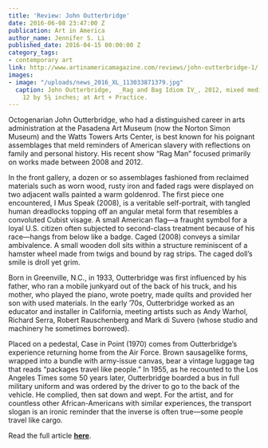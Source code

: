 ```yaml
---
title: 'Review: John Outterbridge'
date: 2016-06-08 23:47:00 Z
publication: Art in America
author_name: Jennifer S. Li
published_date: 2016-04-15 00:00:00 Z
category_tags:
- contemporary art
link: http://www.artinamericamagazine.com/reviews/john-outterbridge-1/
images:
- image: "/uploads/news_2016_XL_113033871379.jpg"
  caption: John Outterbridge,  _Rag and Bag Idiom IV_, 2012, mixed mediums, 32 by
    12 by 5¾ inches; at Art + Practice.
---
```


Octogenarian John Outterbridge, who had a distinguished career in arts administration at the Pasadena Art Museum (now the Norton Simon Museum) and the Watts Towers Arts Center, is best known for his poignant assemblages that meld reminders of American slavery with reflections on family and personal history. His recent show “Rag Man” focused primarily on works made between 2008 and 2012. 

In the front gallery, a dozen or so assemblages fashioned from reclaimed materials such as worn wood, rusty iron and faded rags were displayed on two adjacent walls painted a warm goldenrod. The first piece one encountered, I Mus Speak (2008), is a veritable self-portrait, with tangled human dreadlocks topping off an angular metal form that resembles a convoluted Cubist visage. A small American flag—a fraught symbol for a loyal U.S. citizen often subjected to second-class treatment because of his race—hangs from below like a badge. Caged (2008) conveys a similar ambivalence. A small wooden doll sits within a structure reminiscent of a hamster wheel made from twigs and bound by rag strips. The caged doll’s smile is droll yet grim.

Born in Greenville, N.C., in 1933, Outterbridge was first influenced by his father, who ran a mobile junkyard out of the back of his truck, and his mother, who played the piano, wrote poetry, made quilts and provided her son with used materials. In the early ’70s, Outterbridge worked as an educator and installer in California, meeting artists such as Andy Warhol, Richard Serra, Robert Rauschenberg and Mark di Suvero (whose studio and machinery he sometimes borrowed).

Placed on a pedestal, Case in Point (1970) comes from Outterbridge’s experience returning home from the Air Force. Brown sausagelike forms, wrapped into a bundle with army-issue canvas, bear a vintage luggage tag that reads “packages travel like people.” In 1955, as he recounted to the Los Angeles Times some 50 years later, Outterbridge boarded a bus in full military uniform and was ordered by the driver to go to the back of the vehicle. He complied, then sat down and wept. For the artist, and for countless other African-Americans with similar experiences, the transport slogan is an ironic reminder that the inverse is often true—some people travel like cargo. 

Read the full article **[here](http://www.artinamericamagazine.com/reviews/john-outterbridge-1/)**.